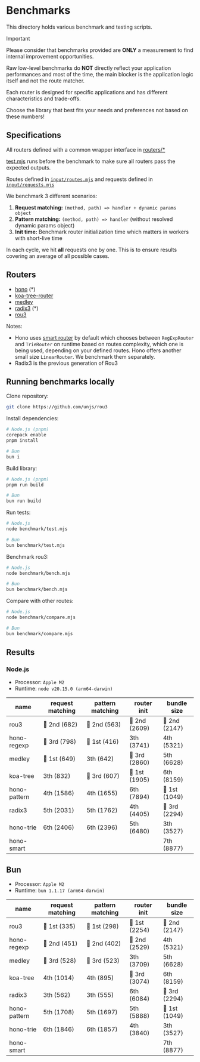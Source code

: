 # Benchmarks

This directory holds various benchmark and testing scripts.

> [!IMPORTANT]
> Please consider that benchmarks provided are **ONLY** a measurement to find internal improvement opportunities.
>
> Raw low-level benchmarks do **NOT** directly reflect your application performances and most of the time, the main blocker is the application logic itself and not the route matcher.
>
> Each router is designed for specific applications and has different characteristics and trade-offs.
>
> Choose the library that best fits your needs and preferences not based on these numbers!

## Specifications

All routers defined with a common wrapper interface in [routers/\*](./routers/)

[test.mjs](./test.mjs) runs before the benchmark to make sure all routers pass the expected outputs.

Routes defined in [`input/routes.mjs`](./input/routes.mjs) and requests defined in [`input/requests.mjs`](./input/requests.mjs)

We benchmark 3 different scenarios:

1. **Request matching:** `(method, path) => handler + dynamic params object`
2. **Pattern matching:** `(method, path) => handler` (without resolved dynamic params object)
3. **Init time:** Benchmark router initialization time which matters in workers with short-live time

In each cycle, we hit **all** requests one by one. This is to ensure results covering an average of all possible cases.

## Routers

- [hono](https://hono.dev/docs/concepts/routers) (\*)
- [koa-tree-router](https://github.com/steambap/koa-tree-router)
- [medley](https://github.com/medleyjs/router)
- [radix3](https://github.com/unjs/rou3/tree/radix3) (\*)
- [rou3](https://github.com/unjs/rou3)

Notes:

- Hono uses [smart router](https://hono.dev/docs/concepts/routers#smartrouter) by default which chooses between `RegExpRouter` and `TrieRouter` on runtime based on routes complexity, which one is being used, depending on your defined routes. Hono offers another small size `LinearRouter`. We benchmark them separately.
- Radix3 is the previous generation of Rou3

## Running benchmarks locally

Clone repository:

```sh
git clone https://github.com/unjs/rou3
```

Install dependencies:

```sh
# Node.js (pnpm)
corepack enable
pnpm install

# Bun
bun i
```

Build library:

```sh
# Node.js (pnpm)
pnpm run build

# Bun
bun run build
```

Run tests:

```sh
# Node.js
node benchmark/test.mjs

# Bun
bun benchmark/test.mjs
```

Benchmark rou3:

```sh
# Node.js
node benchmark/bench.mjs

# Bun
bun benchmark/bench.mjs
```

Compare with other routes:

```sh
# Node.js
node benchmark/compare.mjs

# Bun
bun benchmark/compare.mjs
```

## Results

### Node.js

<!-- automd:bench node -->

- Processor: `Apple M2`
- Runtime: `node v20.15.0 (arm64-darwin)`

| name         | request matching | pattern matching | router init   | bundle size   |
| ------------ | ---------------- | ---------------- | ------------- | ------------- |
| rou3         | 🥈 2nd (682)     | 🥈 2nd (563)     | 🥈 2nd (2609) | 🥈 2nd (2147) |
| hono-regexp  | 🥉 3rd (798)     | 🥇 1st (416)     | 3th (3741)    | 4th (5321)    |
| medley       | 🥇 1st (649)     | 3th (642)        | 🥉 3rd (2860) | 5th (6628)    |
| koa-tree     | 3th (832)        | 🥉 3rd (607)     | 🥇 1st (1905) | 6th (8159)    |
| hono-pattern | 4th (1586)       | 4th (1655)       | 6th (7894)    | 🥇 1st (1049) |
| radix3       | 5th (2031)       | 5th (1762)       | 4th (4405)    | 🥉 3rd (2294) |
| hono-trie    | 6th (2406)       | 6th (2396)       | 5th (6480)    | 3th (3527)    |
| hono-smart   |                  |                  |               | 7th (8877)    |

<!-- /automd -->

## Bun

<!-- automd:bench bun -->

- Processor: `Apple M2`
- Runtime: `bun 1.1.17 (arm64-darwin)`

| name         | request matching | pattern matching | router init   | bundle size   |
| ------------ | ---------------- | ---------------- | ------------- | ------------- |
| rou3         | 🥇 1st (335)     | 🥇 1st (298)     | 🥇 1st (2254) | 🥈 2nd (2147) |
| hono-regexp  | 🥈 2nd (451)     | 🥈 2nd (402)     | 🥈 2nd (2529) | 4th (5321)    |
| medley       | 🥉 3rd (528)     | 🥉 3rd (523)     | 3th (3709)    | 5th (6628)    |
| koa-tree     | 4th (1014)       | 4th (895)        | 🥉 3rd (3074) | 6th (8159)    |
| radix3       | 3th (562)        | 3th (555)        | 6th (6084)    | 🥉 3rd (2294) |
| hono-pattern | 5th (1708)       | 5th (1697)       | 5th (5888)    | 🥇 1st (1049) |
| hono-trie    | 6th (1846)       | 6th (1857)       | 4th (3840)    | 3th (3527)    |
| hono-smart   |                  |                  |               | 7th (8877)    |

<!-- /automd -->
